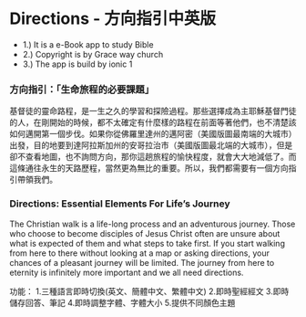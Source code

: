 # Directions - 方向指引中英版
  - 1.) It is a e-Book app to study Bible
  - 2.) Copyright is by Grace way church
  - 3.) The app is build by ionic 1

### 方向指引：「生命旅程的必要課題」

基督徒的靈命路程，是一生之久的學習和探險過程。那些選擇成為主耶穌基督門徒的人，在剛開始的時候，都不太確定有什麼樣的路程在前面等著他們，也不清楚該如何邁開第一個步伐。如果你從佛羅里達州的邁阿密（美國版圖最南端的大城市）出發，目的地要到達阿拉斯加州的安哥拉治市（美國版圖最北端的大城市），但是卻不查看地圖，也不詢問方向，那你這趟旅程的愉快程度，就會大大地減低了。而這條通往永生的天路歷程，當然更為無比的重要。所以，我們都需要有一個方向指引帶領我們。

### Directions: Essential Elements For Life’s Journey

The Christian walk is a life-long process and an adventurous journey.  Those who choose to become disciples of Jesus Christ often are unsure about what is expected of them and what steps to take first.  If you start walking from here to there without looking at a map or asking directions, your chances of a pleasant journey will be limited.  The journey from here to eternity is infinitely more important and we all need directions.

功能：
1.三種語言即時切換(英文、簡體中文、繁體中文)
2.即時聖經經文
3.即時儲存回答、筆記
4.即時調整字體、字體大小
5.提供不同顏色主題
